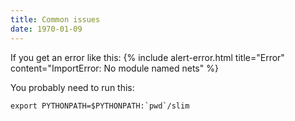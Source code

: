 ```yaml
---
title: Common issues
date: 1970-01-09
---
```

If you get an error like this:
{% include alert-error.html title="Error" content="ImportError: No module named nets" %}

You probably need to run this:
```
export PYTHONPATH=$PYTHONPATH:`pwd`/slim
```
